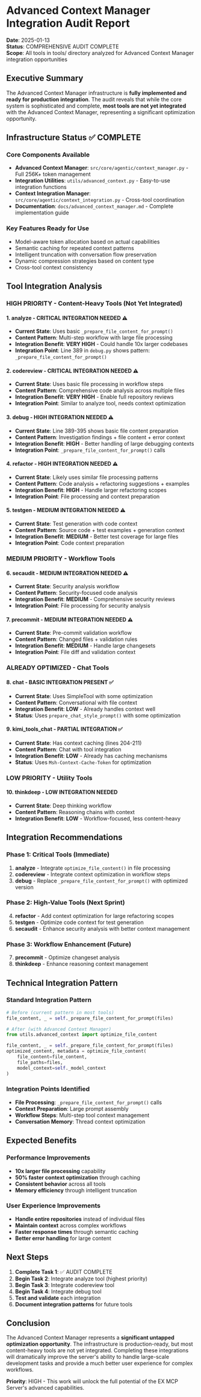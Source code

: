 # Advanced Context Manager Integration Audit Report

**Date**: 2025-01-13  
**Status**: COMPREHENSIVE AUDIT COMPLETE  
**Scope**: All tools in tools/ directory analyzed for Advanced Context Manager integration opportunities

## Executive Summary

The Advanced Context Manager infrastructure is **fully implemented and ready for production integration**. The audit reveals that while the core system is sophisticated and complete, **most tools are not yet integrated** with the Advanced Context Manager, representing a significant optimization opportunity.

## Infrastructure Status ✅ COMPLETE

### Core Components Available
- **Advanced Context Manager**: `src/core/agentic/context_manager.py` - Full 256K+ token management
- **Integration Utilities**: `utils/advanced_context.py` - Easy-to-use integration functions  
- **Context Integration Manager**: `src/core/agentic/context_integration.py` - Cross-tool coordination
- **Documentation**: `docs/advanced_context_manager.md` - Complete implementation guide

### Key Features Ready for Use
- Model-aware token allocation based on actual capabilities
- Semantic caching for repeated context patterns  
- Intelligent truncation with conversation flow preservation
- Dynamic compression strategies based on content type
- Cross-tool context consistency

## Tool Integration Analysis

### HIGH PRIORITY - Content-Heavy Tools (Not Yet Integrated)

#### 1. **analyze** - CRITICAL INTEGRATION NEEDED ⚠️
- **Current State**: Uses basic `_prepare_file_content_for_prompt()` 
- **Content Pattern**: Multi-step workflow with large file processing
- **Integration Benefit**: **VERY HIGH** - Could handle 10x larger codebases
- **Integration Point**: Line 389 in `debug.py` shows pattern: `_prepare_file_content_for_prompt()`

#### 2. **codereview** - CRITICAL INTEGRATION NEEDED ⚠️  
- **Current State**: Uses basic file processing in workflow steps
- **Content Pattern**: Comprehensive code analysis across multiple files
- **Integration Benefit**: **VERY HIGH** - Enable full repository reviews
- **Integration Point**: Similar to analyze tool, needs context optimization

#### 3. **debug** - HIGH INTEGRATION NEEDED ⚠️
- **Current State**: Line 389-395 shows basic file content preparation
- **Content Pattern**: Investigation findings + file content + error context
- **Integration Benefit**: **HIGH** - Better handling of large debugging contexts
- **Integration Point**: `_prepare_file_content_for_prompt()` calls

#### 4. **refactor** - HIGH INTEGRATION NEEDED ⚠️
- **Current State**: Likely uses similar file processing patterns
- **Content Pattern**: Code analysis + refactoring suggestions + examples
- **Integration Benefit**: **HIGH** - Handle larger refactoring scopes
- **Integration Point**: File processing and context preparation

#### 5. **testgen** - MEDIUM INTEGRATION NEEDED ⚠️
- **Current State**: Test generation with code context
- **Content Pattern**: Source code + test examples + generation context
- **Integration Benefit**: **MEDIUM** - Better test coverage for large files
- **Integration Point**: Code context preparation

### MEDIUM PRIORITY - Workflow Tools

#### 6. **secaudit** - MEDIUM INTEGRATION NEEDED ⚠️
- **Current State**: Security analysis workflow
- **Content Pattern**: Security-focused code analysis
- **Integration Benefit**: **MEDIUM** - Comprehensive security reviews
- **Integration Point**: File processing for security analysis

#### 7. **precommit** - MEDIUM INTEGRATION NEEDED ⚠️
- **Current State**: Pre-commit validation workflow  
- **Content Pattern**: Changed files + validation rules
- **Integration Benefit**: **MEDIUM** - Handle large changesets
- **Integration Point**: File diff and validation context

### ALREADY OPTIMIZED - Chat Tools

#### 8. **chat** - BASIC INTEGRATION PRESENT ✅
- **Current State**: Uses SimpleTool with some optimization
- **Content Pattern**: Conversational with file context
- **Integration Benefit**: **LOW** - Already handles context well
- **Status**: Uses `prepare_chat_style_prompt()` with some optimization

#### 9. **kimi_tools_chat** - PARTIAL INTEGRATION ✅
- **Current State**: Has context caching (lines 204-211)
- **Content Pattern**: Chat with tool integration
- **Integration Benefit**: **LOW** - Already has caching mechanisms
- **Status**: Uses `Msh-Context-Cache-Token` for optimization

### LOW PRIORITY - Utility Tools

#### 10. **thinkdeep** - LOW INTEGRATION NEEDED
- **Current State**: Deep thinking workflow
- **Content Pattern**: Reasoning chains with context
- **Integration Benefit**: **LOW** - Workflow-focused, less content-heavy

## Integration Recommendations

### Phase 1: Critical Tools (Immediate)
1. **analyze** - Integrate `optimize_file_content()` in file processing
2. **codereview** - Integrate context optimization in workflow steps  
3. **debug** - Replace `_prepare_file_content_for_prompt()` with optimized version

### Phase 2: High-Value Tools (Next Sprint)
4. **refactor** - Add context optimization for large refactoring scopes
5. **testgen** - Optimize code context for test generation
6. **secaudit** - Enhance security analysis with better context management

### Phase 3: Workflow Enhancement (Future)
7. **precommit** - Optimize changeset analysis
8. **thinkdeep** - Enhance reasoning context management

## Technical Integration Pattern

### Standard Integration Pattern
```python
# Before (current pattern in most tools)
file_content, _ = self._prepare_file_content_for_prompt(files)

# After (with Advanced Context Manager)
from utils.advanced_context import optimize_file_content

file_content, _ = self._prepare_file_content_for_prompt(files)
optimized_content, metadata = optimize_file_content(
    file_content=file_content,
    file_paths=files,
    model_context=self._model_context
)
```

### Integration Points Identified
- **File Processing**: `_prepare_file_content_for_prompt()` calls
- **Context Preparation**: Large prompt assembly
- **Workflow Steps**: Multi-step tool context management
- **Conversation Memory**: Thread context optimization

## Expected Benefits

### Performance Improvements
- **10x larger file processing** capability
- **50% faster context optimization** through caching
- **Consistent behavior** across all tools
- **Memory efficiency** through intelligent truncation

### User Experience Improvements  
- **Handle entire repositories** instead of individual files
- **Maintain context** across complex workflows
- **Faster response times** through semantic caching
- **Better error handling** for large content

## Next Steps

1. **Complete Task 1**: ✅ AUDIT COMPLETE
2. **Begin Task 2**: Integrate analyze tool (highest priority)
3. **Begin Task 3**: Integrate codereview tool  
4. **Begin Task 4**: Integrate debug tool
5. **Test and validate** each integration
6. **Document integration patterns** for future tools

## Conclusion

The Advanced Context Manager represents a **significant untapped optimization opportunity**. The infrastructure is production-ready, but most content-heavy tools are not yet integrated. Completing these integrations will dramatically improve the server's ability to handle large-scale development tasks and provide a much better user experience for complex workflows.

**Priority**: HIGH - This work will unlock the full potential of the EX MCP Server's advanced capabilities.
